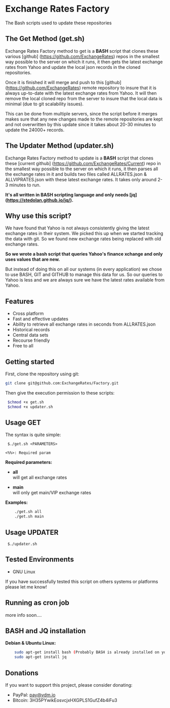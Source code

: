 # Exchange Rates Factory
The Bash scripts used to update these repositories

## The Get Method (get.sh)
Exchange Rates Factory method to get is a **BASH** script that clones these various [github] (https://github.com/ExchangeRates) repos in the smallest way possible to the server on which it runs, it then gets the latest exchange rates from Yahoo and update the local json records in the cloned repositories.

Once it is finished it will merge and push to this [github] (https://github.com/ExchangeRates) remote repository to insure that it is always up-to-date with the latest exchange rates from Yahoo. It will then remove the local cloned repo from the server to insure that the local data is minimal (due to git scalability issues).

This can be done from multiple servers, since the script before it merges makes sure that any new changes made to the remote repositories are kept and not overwritten by this update since it takes about 20-30 minutes to update the 24000+ records.

## The Updater Method (updater.sh)
Exchange Rates Factory method to update is a **BASH** script that clones these [current github] (https://github.com/ExchangeRates/Current) repo in the smallest way possible to the server on which it runs, it then parses all the exchange rates in it and builds two files called ALLRATES.json & ALLVIPRATES.json with these latest exchange rates. It takes only around 2-3 minutes to run.

**It's all written in BASH scripting language and only needs [jq] (https://stedolan.github.io/jq/).**

## Why use this script?
We have found that Yahoo is not always consistently giving the latest exchange rates in their system. We picked this up when we started tracking the data with git. So we found new exchange rates being replaced with old exchange rates.

__So we wrote a bash script that queries Yahoo's finance xchange and only uses values that are new.__

But instead of doing this on all our systems (in every application) we chose to use BASH, GIT and GITHUB to manage this data for us. So our queries to Yahoo is less and we are always sure we have the latest rates available from Yahoo.

## Features

* Cross platform
* Fast and effective updates
* Ability to retrieve all exchange rates in seconds from ALLRATES.json
* Historical records
* Central data sets
* Recourse friendly
* Free to all

## Getting started

First, clone the repository using git:

```bash
git clone git@github.com:ExchangeRates/Factory.git
```

Then give the execution permission to these scripts:

```bash
 $chmod +x get.sh
 $chmod +x updater.sh
```

## Usage GET

The syntax is quite simple:

```
 $./get.sh <PARAMETERS>

<%%>: Required param
```

**Required parameters:**  
* **all**  
will get all exchange rates 

* **main**  
will only get main/VIP exchange rates


**Examples:**
```bash
    ./get.sh all
    ./get.sh main
```

## Usage UPDATER

```
 $./updater.sh
```

## Tested Environments

* GNU Linux

If you have successfully tested this script on others systems or platforms please let me know!

## Running as cron job
more info soon....
   
## BASH and JQ installation

**Debian & Ubuntu Linux:**
```bash
    sudo apt-get install bash (Probably BASH is already installed on your system)
    sudo apt-get install jq
```

## Donations

 If you want to support this project, please consider donating:
 * PayPal: pay@vdm.io
 * Bitcoin: 3H35PYwikEosvcjxHXGPLS1GufZ4b4iFu3
